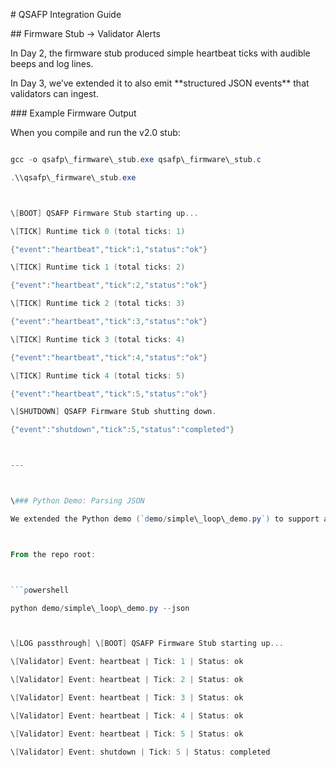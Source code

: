 \# QSAFP Integration Guide



\## Firmware Stub → Validator Alerts



In Day 2, the firmware stub produced simple heartbeat ticks with audible beeps and log lines.  

In Day 3, we’ve extended it to also emit \*\*structured JSON events\*\* that validators can ingest.



\### Example Firmware Output

When you compile and run the v2.0 stub:



```powershell

gcc -o qsafp\_firmware\_stub.exe qsafp\_firmware\_stub.c

.\\qsafp\_firmware\_stub.exe



\[BOOT] QSAFP Firmware Stub starting up...

\[TICK] Runtime tick 0 (total ticks: 1)

{"event":"heartbeat","tick":1,"status":"ok"}

\[TICK] Runtime tick 1 (total ticks: 2)

{"event":"heartbeat","tick":2,"status":"ok"}

\[TICK] Runtime tick 2 (total ticks: 3)

{"event":"heartbeat","tick":3,"status":"ok"}

\[TICK] Runtime tick 3 (total ticks: 4)

{"event":"heartbeat","tick":4,"status":"ok"}

\[TICK] Runtime tick 4 (total ticks: 5)

{"event":"heartbeat","tick":5,"status":"ok"}

\[SHUTDOWN] QSAFP Firmware Stub shutting down.

{"event":"shutdown","tick":5,"status":"completed"}



---



\### Python Demo: Parsing JSON

We extended the Python demo (`demo/simple\_loop\_demo.py`) to support a `--json` mode.



From the repo root:



```powershell

python demo/simple\_loop\_demo.py --json



\[LOG passthrough] \[BOOT] QSAFP Firmware Stub starting up...

\[Validator] Event: heartbeat | Tick: 1 | Status: ok

\[Validator] Event: heartbeat | Tick: 2 | Status: ok

\[Validator] Event: heartbeat | Tick: 3 | Status: ok

\[Validator] Event: heartbeat | Tick: 4 | Status: ok

\[Validator] Event: heartbeat | Tick: 5 | Status: ok

\[Validator] Event: shutdown | Tick: 5 | Status: completed




